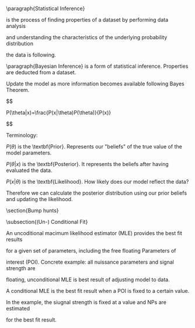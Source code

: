\paragraph{Statistical Inference}

is the process of finding properties of a dataset by performing data analysis 

and understanding the characteristics of the underlying probability distribution 

the data is following.

  

\paragraph{Bayesian Inference} is a form of statistical inference. Properties are deducted from a dataset. 

Update the model as more information becomes available following Bayes Theorem.

  

$$

P(\theta|x)=\frac{P(x|\theta)P(\theta)}{P(x)}    

$$

  

Terminology:

$P(\theta)$ is the \textbf{Prior}. Represents our "beliefs" of the true value of the model parameters.

$P(\theta|x)$ is the \textbf{Posterior}. It represents the beliefs after having evaluated the data.

$P(x|\theta)$ is the \textbf{Likelihood}. How likely does our model reflect the data?

  

Therefore we can calculate the posterior distribution using our prior beliefs and updating the likelihood. 

  

\section{Bump hunts}

\subsection{(Un-) Conditional Fit}

An uncoditional macimum likelihood estimator (MLE) provides the best fit results

for a given set of parameters, including the free floating Parameters of

interest (POI). Concrete example: all nuissance parameters and signal strength are

floating, unconditional MLE is best result of adjusting model to data.

A conditional MLE is the best fit result when a POI is fixed to a certain value.

In the example, the siugnal strength is fixed at a value and NPs are estimated

for the best fit result.
